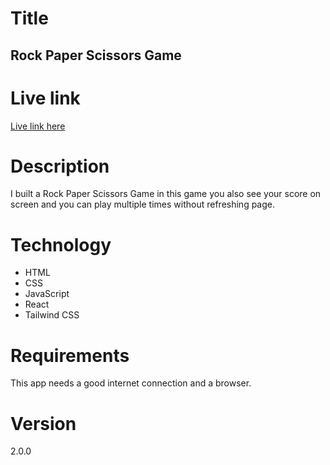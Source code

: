 # Title
##  Rock Paper Scissors Game

# Live link
[Live link here](https://lambent-salmiakki-ed189f.netlify.app)

# Description
I built a Rock Paper Scissors Game in this game you also see your score on screen and you can play multiple times without refreshing page.

# Technology
- HTML
- CSS
- JavaScript
- React
- Tailwind CSS

# Requirements
This app needs a good internet connection and a browser.

# Version
2.0.0
